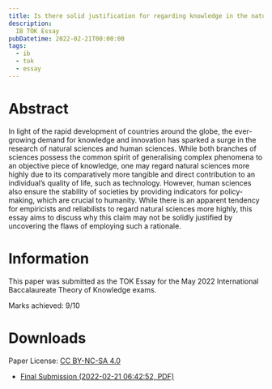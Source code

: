 ```yaml
---
title: Is there solid justification for regarding knowledge in the natural sciences more highly than another area of knowledge?
description:
  IB TOK Essay
pubDatetime: 2022-02-21T00:00:00
tags:
  - ib
  - tok
  - essay
---
```

# Abstract
In light of the rapid development of countries around the globe, the ever-growing demand for knowledge and innovation has sparked a surge in the research of natural sciences and human sciences. While both branches of sciences possess the common spirit of generalising complex phenomena to an objective piece of knowledge, one may regard natural sciences more highly due to its comparatively more tangible and direct contribution to an individual’s quality of life, such as technology. However, human sciences also ensure the stability of societies by providing indicators for policy-making, which are crucial to humanity. While there is an apparent tendency for empiricists and reliabilists to regard natural sciences more highly, this essay aims to discuss why this claim may not be solidly justified by uncovering the flaws of employing such a rationale.

# Information
This paper was submitted as the TOK Essay for the May 2022 International Baccalaureate Theory of Knowledge exams.

Marks achieved: 9/10

# Downloads
Paper License: [CC BY-NC-SA 4.0](https://creativecommons.org/licenses/by-nc-sa/4.0/)
- [Final Submission (2022-02-21 06:42:52, PDF)](/uploads/papers/5/TOKEssay_raw.pdf)